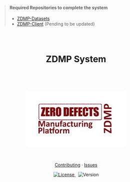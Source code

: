 > #### Required Repositories to complete the system
> - [ZDMP-Datasets](https://github.com/ZhengLinLei/ZDMP-datasets)
> - [ZDMP-Client](#) (Pending to be updated)

<br>
<br>
<h1 align="center">ZDMP System</h1>
<br>
<br>
<br>
<p align="center">
    <img src="./docs/zdmp.jpeg" alt="Logo" />
</p>
<br>
<p align="center">
    <a href="./CONTRIBUTING.md">Contributing</a>
    ·
    <a href="https://github.com/ZhengLinLei/ZDMP/issues">Issues</a>
</p>
<p align="center">
    <a href="https://opensource.org/licenses/Apache-2.0">
        <img src="https://img.shields.io/badge/License-Apache%202.0-blue.svg" alt="License" />
    </a>&nbsp;
    <a>
        <img src="https://img.shields.io/badge/version-1.0-brightgreen" alt="Version" />
    </a>
</p>
<br>
<br>